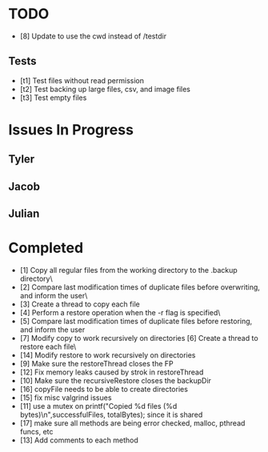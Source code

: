 # TODO #
- [8] Update to use the cwd instead of /testdir

## Tests ##
- [t1] Test files without read permission
- [t2] Test backing up large files, csv, and image files
- [t3] Test empty files

# Issues In Progress #

## Tyler ##

## Jacob ##

## Julian ##


# Completed #
- [1] Copy all regular files from the working directory to the .backup directory\
- [2] Compare last modification times of duplicate files before overwriting, and inform the user\
- [3] Create a thread to copy each file
- [4] Perform a restore operation when the -r flag is specified\
- [5] Compare last modification times of duplicate files before restoring, and inform the user
- [7] Modify copy to work recursively on directories
[6] Create a thread to restore each file\
- [14] Modify restore to work recursively on directories
- [9] Make sure the restoreThread closes the FP
- [12] Fix memory leaks caused by strok in restoreThread
- [10] Make sure the recursiveRestore closes the backupDir
- [16] copyFile needs to be able to create directories
- [15] fix misc valgrind issues
- [11] use a mutex on printf("Copied %d files (%d bytes)\n",successfulFiles, totalBytes); since it is shared
- [17] make sure all methods are being error checked, malloc, pthread funcs, etc
- [13] Add comments to each method
